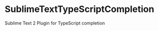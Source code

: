 SublimeTextTypeScriptCompletion
===============================

Sublime Text 2 Plugin for TypeScript completion